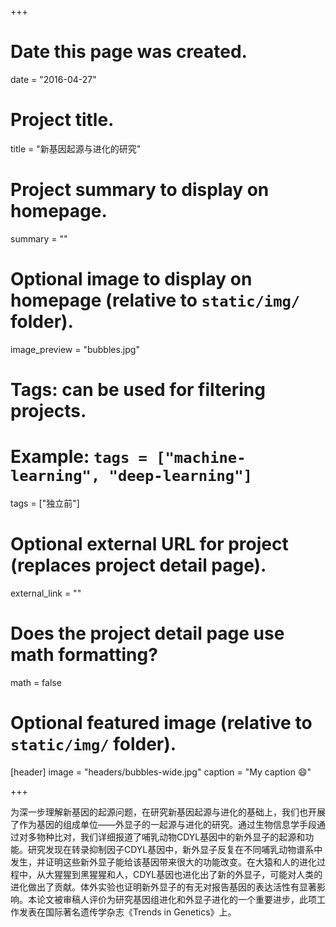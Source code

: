 +++
# Date this page was created.
date = "2016-04-27"

# Project title.
title = "新基因起源与进化的研究"

# Project summary to display on homepage.
summary = ""

# Optional image to display on homepage (relative to `static/img/` folder).
image_preview = "bubbles.jpg"

# Tags: can be used for filtering projects.
# Example: `tags = ["machine-learning", "deep-learning"]`
tags = ["独立前"]

# Optional external URL for project (replaces project detail page).
external_link = ""

# Does the project detail page use math formatting?
math = false

# Optional featured image (relative to `static/img/` folder).
[header]
image = "headers/bubbles-wide.jpg"
caption = "My caption :smile:"

+++

为深一步理解新基因的起源问题，在研究新基因起源与进化的基础上，我们也开展了作为基因的组成单位——外显子的一起源与进化的研究。通过生物信息学手段通过对多物种比对，我们详细报道了哺乳动物CDYL基因中的新外显子的起源和功能。研究发现在转录抑制因子CDYL基因中，新外显子反复在不同哺乳动物谱系中发生，并证明这些新外显子能给该基因带来很大的功能改变。在大猿和人的进化过程中，从大猩猩到黑猩猩和人，CDYL基因也进化出了新的外显子，可能对人类的进化做出了贡献。体外实验也证明新外显子的有无对报告基因的表达活性有显著影响。本论文被审稿人评价为研究基因组进化和外显子进化的一个重要进步，此项工作发表在国际著名遗传学杂志《Trends in Genetics》上。